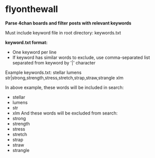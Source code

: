 # flyonthewall

<b>Parse 4chan boards and filter posts with relevant keywords</b>

Must include keyword file in root directory: keywords.txt

<b>keyword.txt format:</b>
 - One keyword per line
 - If keyword has similar words to exclude, use comma-separated list separated from keyword by '|'  character

Example keywords.txt:
stellar
lumens
str|strong,strength,stress,stretch,strap,straw,strangle
xlm

In above example, these words will be included in search:
- stellar
- lumens
- str
- xlm
And these words will be excluded from search:
- strong
- strength
- stress
- stretch
- strap
- straw
- strangle